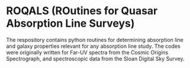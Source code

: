 # ROQALS (ROutines for Quasar Absorption Line Surveys)
The respository contains python routines for determining absorption line and galaxy properties relevant for any absorption line study. The codes were originally written for Far-UV spectra from the Cosmic Origins Spectrograph, and spectroscopic data from the Sloan Digital Sky Survey.
